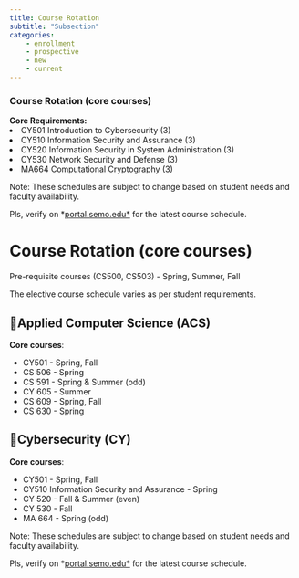 ```yaml
---
title: Course Rotation
subtitle: "Subsection"
categories:
    - enrollment
    - prospective
    - new
    - current
---
```

<h3>Course Rotation (core courses)</h3>
<strong>Core Requirements:</strong>

<li>CY501 Introduction to Cybersecurity (3)</li>
<li>CY510 Information Security and Assurance (3)</li>
<li>CY520 Information Security in System Administration (3)</li>
<li>CY530 Network Security and Defense (3)</li>
<li>MA664 Computational Cryptography (3)</li>

Note: These schedules are subject to change based on student needs and faculty availability. 

Pls, verify on *[portal.semo.edu*](http://portal.semo.edu) for the latest course schedule.

# Course Rotation (core courses)

Pre-requisite courses (CS500, CS503) - Spring, Summer, Fall

The elective course schedule varies as per student requirements. 

## 📲Applied Computer Science (ACS)

**Core courses**:

- CY501 - Spring, Fall
- CS 506 - Spring
- CS 591 - Spring & Summer (odd)
- CY 605 - Summer
- CS 609 - Spring, Fall
- CS 630 - Spring

## 🔐Cybersecurity (CY)

**Core courses**:

- CY501 - Spring, Fall
- CY510 Information Security and Assurance - Spring
- CY 520 -  Fall & Summer (even)
- CY 530 -  Fall
- MA 664 - Spring (odd)

Note: These schedules are subject to change based on student needs and faculty availability. 

Pls, verify on *[portal.semo.edu*](http://portal.semo.edu) for the latest course schedule.